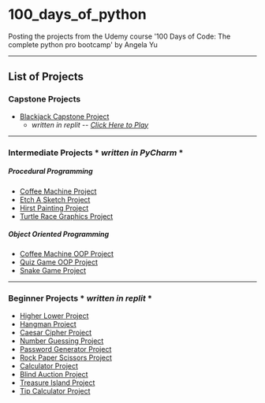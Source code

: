 # 100_days_of_python
Posting the projects from the Udemy course '100 Days of Code: The complete python pro bootcamp' by Angela Yu

***
## List of Projects 

### Capstone Projects
- [Blackjack Capstone Project](https://github.com/antoniaandreou/100_days_of_python/tree/main/Capstone%20Projects/Blackjack%20Capstone%20Project)
  - _written in replit_ -- [_Click Here to Play_](https://replit.com/@AntoniaAndreou1/Blackjack-100-days-of-python?v=1)
 *** 
### Intermediate Projects \* _written in PyCharm_ \*

##### _Procedural Programming_
- [Coffee Machine Project](https://github.com/antoniaandreou/100_days_of_python/tree/main/Intermediate%20Projects/Coffee%20Machine%20Project)
- [Etch A Sketch Project](https://github.com/antoniaandreou/100_days_of_python/tree/main/Intermediate%20Projects/Etch%20A%20Sketch%20Project)
- [Hirst Painting Project](https://github.com/antoniaandreou/100_days_of_python/tree/main/Intermediate%20Projects/Hirst%20Painting%20Project)
- [Turtle Race Graphics Project](https://github.com/antoniaandreou/100_days_of_python/blob/main/Intermediate%20Projects/Turtle%20Race%20Project/main.py)


##### _Object Oriented Programming_
- [Coffee Machine OOP Project](https://github.com/antoniaandreou/100_days_of_python/tree/main/Intermediate%20Projects/Coffee%20Machine%20OOP%20Project)
- [Quiz Game OOP Project](https://github.com/antoniaandreou/100_days_of_python/tree/main/Intermediate%20Projects/Quiz%20Game%20OOP%20Project)
- [Snake Game Project](https://github.com/antoniaandreou/100_days_of_python/tree/main/Intermediate%20Projects/Snake%20Game%20Project)

***
### Beginner Projects \* _written in replit_ \*
- [Higher Lower Project](https://replit.com/@AntoniaAndreou1/Higher-Lower-Game-100-days-of-python?v=1)
- [Hangman Project](https://replit.com/@AntoniaAndreou1/Hangman-Game-100-days-of-python?v=1)
- [Caesar Cipher Project](https://replit.com/@AntoniaAndreou1/Caesar-Cipher-100-days-of-python?v=1)
- [Number Guessing Project](https://replit.com/@AntoniaAndreou1/Number-Guessing-Game-100-days-of-python?v=1)
- [Password Generator Project](https://replit.com/@AntoniaAndreou1/Password-Generator-100-days-of-python?v=1)
- [Rock Paper Scissors Project](https://replit.com/@AntoniaAndreou1/Rock-Paper-Scissors-Game-100-days-of-python?v=1)
- [Calculator Project](https://replit.com/@AntoniaAndreou1/Calculator-100-days-of-python?v=1)
- [Blind Auction Project](https://replit.com/@AntoniaAndreou1/Blind-Auction-100-days-of-python?v=1)
- [Treasure Island Project](https://replit.com/@AntoniaAndreou1/Treasure-Island-100-days-of-python?v=1)
- [Tip Calculator Project](https://replit.com/@AntoniaAndreou1/Tip-Calculator-100-days-of-python?v=1)